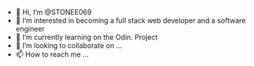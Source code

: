 - 👋 Hi, I’m @STONEE069
- 👀 I’m interested in becoming a full stack web developer and a software engineer
- 🌱 I’m currently learning on the Odin. Project
- 💞️ I’m looking to collaborate on ...
- 📫 How to reach me ...

<!---
STONEE069/STONEE069 is a ✨ special ✨ repository because its `README.md` (this file) appears on your GitHub profile.
You can click the Preview link to take a look at your changes.
--->
